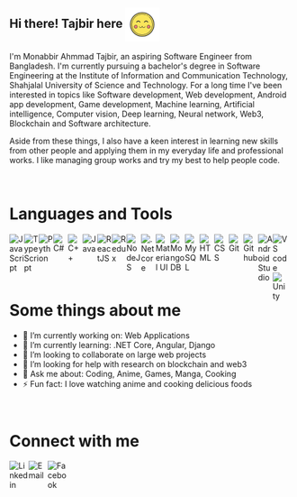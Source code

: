 ## Hi there! Tajbir here <img align="center" width="60px" alt="gif" src="https://github.com/Monabbir-Ahmmad/Monabbir-Ahmmad/blob/main/uwu-emoji.gif" />

I'm Monabbir Ahmmad Tajbir, an aspiring Software Engineer from Bangladesh. I'm currently pursuing a bachelor's degree in Software Engineering at the Institute of Information and Communication Technology, Shahjalal University of Science and Technology. For a long time I've been interested in topics like Software development, Web development, Android app development, Game development, Machine learning, Artificial intelligence, Computer vision, Deep learning, Neural network, Web3, Blockchain and Software architecture.

Aside from these things, I also have a keen interest in learning new skills from other people and applying them in my everyday life and professional works. I like managing group works and try my best to help people code.

<br/>

# Languages and Tools

<img align="left" width="26px" alt="JavaScript" src="https://img.icons8.com/color/344/javascript--v1.png" />
<img align="left" width="26px" alt="TypeScript" src="https://img.icons8.com/color/344/typescript.png" />
<img align="left" width="26px" alt="Python" src="https://img.icons8.com/color/344/python--v1.png" />
<img align="left" width="26px" alt="C#" src="https://img.icons8.com/color/344/c-sharp-logo.png" />
<img align="left" width="26px" alt="C++" src="https://img.icons8.com/color/344/c-plus-plus-logo.png" />
<img align="left" width="26px" alt="Java" src="https://img.icons8.com/color/344/java-coffee-cup-logo--v1.png" />
<img align="left" width="26px" alt="ReactJS" src="https://img.icons8.com/color/344/react-native.png" />
<img align="left" width="26px" alt="Redux" src="https://img.icons8.com/color/344/redux.png" />
<img align="left" width="26px" alt="NodeJS" src="https://img.icons8.com/color/344/nodejs.png" />
<img align="left" width="26px" alt=".Net core" src="https://upload.wikimedia.org/wikipedia/commons/thumb/e/ee/.NET_Core_Logo.svg/1024px-.NET_Core_Logo.svg.png" />
<img align="left" width="26px" alt="Material UI" src="https://img.icons8.com/color/344/material-ui.png" />
<img align="left" width="26px" alt="MongoDB" src="https://img.icons8.com/color/344/mongodb.png" />
<img align="left" width="26px" alt="MySQL" src="https://img.icons8.com/color/344/mysql-logo.png" />
<img align="left" width="26px" alt="HTML" src="https://img.icons8.com/color/344/html-5--v1.png" />
<img align="left" width="26px" alt="CSS" src="https://img.icons8.com/color/344/css3.png" />
<img align="left" width="26px" alt="Git" src="https://img.icons8.com/color/344/git.png" />
<img align="left" width="26px" alt="Github" src="https://img.icons8.com/color/344/github--v1.png" />
<img align="left" width="26px" alt="Android Studio" src="https://img.icons8.com/color/344/android-studio--v3.png" />
<img align="left" width="26px" alt="VS code" src="https://img.icons8.com/color/344/visual-studio-code-2019.png" />
<img align="left" width="26px" alt="Unity" src="https://img.icons8.com/color/344/unity.png" />

<br/>

# Some things about me

- 🔭 I’m currently working on: Web Applications
- 🌱 I’m currently learning: .NET Core, Angular, Django
- 👯 I’m looking to collaborate on large web projects
- 🤔 I’m looking for help with research on blockchain and web3
- 💬 Ask me about: Coding, Anime, Games, Manga, Cooking
- ⚡ Fun fact: I love watching anime and cooking delicious foods
<br/>

# Connect with me

[<img align="left" width="34px" alt="Linkedin" src="https://img.icons8.com/color/344/linkedin.png" />][linkedin]
<a href="mailto:monabbir.ahmmad@gmail.com?"><img align="left" width="34px" alt="Email" src="https://img.icons8.com/color/344/email-sign.png" /></a>
[<img align="left" width="34px" alt="Facebook" src="https://img.icons8.com/color/344/facebook-new.png" />][facebook]

[linkedin]: https://www.linkedin.com/in/monabbir-ahmmad-tajbir-467144235
[facebook]: https://www.facebook.com/monabbir.ahmmad
